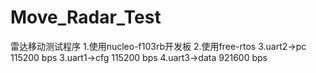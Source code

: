 # Move_Radar_Test
雷达移动测试程序
1.使用nucleo-f103rb开发板
2.使用free-rtos
3.uart2->pc  115200 bps
3.uart1->cfg 115200 bps
4.uart3->data 921600 bps